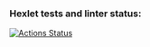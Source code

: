 ### Hexlet tests and linter status:
[![Actions Status](https://github.com/shade3317/java-project-72/actions/workflows/hexlet-check.yml/badge.svg)](https://github.com/shade3317/java-project-72/actions)


